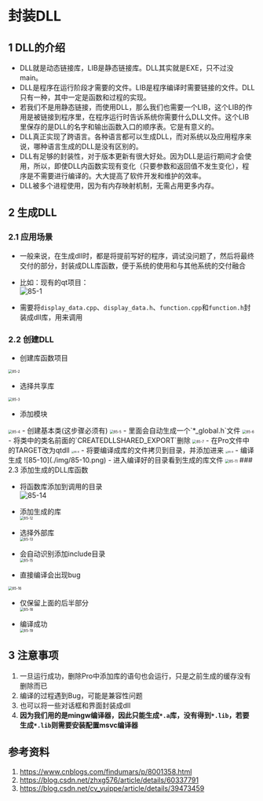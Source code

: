 # 封装DLL   

## 1 DLL的介绍   
- DLL就是动态链接库，LIB是静态链接库。DLL其实就是EXE，只不过没main。   
- DLL是程序在运行阶段才需要的文件。LIB是程序编译时需要链接的文件。DLL只有一种，其中一定是函数和过程的实现。   
- 若我们不是用静态链接，而使用DLL，那么我们也需要一个LIB，这个LIB的作用是被链接到程序里，在程序运行时告诉系统你需要什么DLL文件。这个LIB里保存的是DLL的名字和输出函数入口的顺序表。它是有意义的。   
- DLL真正实现了跨语言。各种语言都可以生成DLL，而对系统以及应用程序来说，哪种语言生成的DLL是没有区别的。   
- DLL有足够的封装性，对于版本更新有很大好处。因为DLL是运行期间才会使用，所以，即使DLL内函数实现有变化（只要参数和返回值不发生变化），程序是不需要进行编译的。大大提高了软件开发和维护的效率。  
- DLL被多个进程使用，因为有内存映射机制，无需占用更多内存。  

## 2 生成DLL  

### 2.1 应用场景   
- 一般来说，在生成dll时，都是将提前写好的程序，调试没问题了，然后将最终交付的部分，封装成DLL库函数，便于系统的使用和与其他系统的交付融合   
- 比如：现有的qt项目：    
![85-1](./img/85-1.png)   


- 需要将`display_data.cpp`、`display_data.h`、`function.cpp`和`function.h`封装成dll库，用来调用     

### 2.2 创建DLL   

- 创建库函数项目    
<img src="./img/85-2.png" alt="85-2" style="zoom:50%;" />   

- 选择共享库

<img src="./img/85-3.png" alt="85-3" style="zoom: 50%;" />     

-  添加模块   
  <img src="./img/85-4.png" alt="85-4" style="zoom:50%;" />     
- 创建基本类(这步骤必须有)     
<img src="./img/85-5.png" alt="85-5" style="zoom:50%;" />     
-  里面会自动生成一个`*_global.h`文件    
  <img src="./img/85-6.png" alt="85-6" style="zoom:50%;" />   
- 将类中的类名前面的`CREATEDLLSHARED_EXPORT`删除     
  <img src="./img/85-7.png" alt="85-7" style="zoom:50%;" />   
- 在Pro文件中的TARGET改为qtdll      
  <img src="./img/85-8.png" alt="85-8" style="zoom:33%;" />    
- 将要编译成库的文件拷贝到目录，并添加进来      
  <img src="./img/85-9.png" alt="85-9" style="zoom:33%;" />   
- 编译生成   
  ![85-10](./img/85-10.png)       
- 进入编译好的目录看到生成的库文件     
  <img src="./img/85-11.png" alt="85-11" style="zoom:50%;" />   
### 2.3 添加生成的DLL库函数       

- 将函数库添加到调用的目录     
  ![85-14](./img/85-14.png)     

- 添加生成的库    
  <img src="./img/85-12.png" alt="85-12" style="zoom:50%;" />    
  
- 选择外部库     
  <img src="./img/85-13.png" alt="85-13" style="zoom:50%;" />    
  
- 会自动识别添加include目录   
  <img src="./img/85-15.png" alt="85-15" style="zoom:50%;" />     
  
-  直接编译会出现bug     
  <img src="./img/85-17.png" alt="85-16" style="zoom:50%;" />    
  
- 仅保留上面的后半部分   
  <img src="./img/85-18.png" alt="85-18" style="zoom:50%;" />     
  
- 编译成功      
  <img src="./img/85-19.png" alt="85-19" style="zoom:50%;" />   
  
  
## 3 注意事项   
1. 一旦运行成功，删除Pro中添加库的语句也会运行，只是之前生成的缓存没有删除而已    
2. 编译的过程遇到Bug，可能是兼容性问题   
3. 也可以将一些对话框和界面封装成dll   
4. **因为我们用的是mingw编译器，因此只能生成`*.a`库，没有得到`*.lib`，若要生成`*.lib`则需要安装配置msvc编译器**  



## 参考资料  
1. https://www.cnblogs.com/findumars/p/8001358.html  
2. https://blog.csdn.net/zhxg576/article/details/60337791   
3. https://blog.csdn.net/cv_yuippe/article/details/39473459   

   